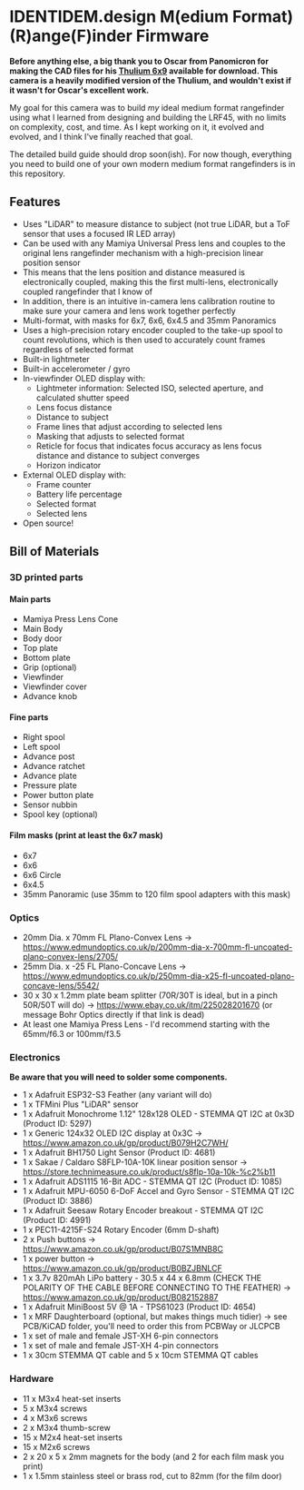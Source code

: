 # IDENTIDEM.design M(edium Format) (R)ange(F)inder Firmware

**Before anything else, a big thank you to Oscar from Panomicron for making the CAD files for his [Thulium 6x9](https://www.panomicron.com/thulium) available for download. This camera is a heavily modified version of the Thulium, and wouldn't exist if it wasn't for Oscar's excellent work.**

My goal for this camera was to build _my_ ideal medium format rangefinder using what I learned from designing and building the LRF45, with no limits on complexity, cost, and time. As I kept working on it, it evolved and evolved, and I think I've finally reached that goal.

The detailed build guide should drop soon(ish). For now though, everything you need to build one of your own modern medium format rangefinders is in this repository.

## Features
- Uses "LiDAR" to measure distance to subject (not true LiDAR, but a ToF sensor that uses a focused IR LED array) 
- Can be used with any Mamiya Universal Press lens and couples to the original lens rangefinder mechanism with a high-precision linear position sensor
- This means that the lens position and distance measured is electronically coupled, making this the first multi-lens, electronically coupled rangefinder that I know of
- In addition, there is an intuitive in-camera lens calibration routine to make sure your camera and lens work together perfectly
- Multi-format, with masks for 6x7, 6x6, 6x4.5 and 35mm Panoramics
- Uses a high-precision rotary encoder coupled to the take-up spool to count revolutions, which is then used to accurately count frames regardless of selected format
- Built-in lightmeter
- Built-in accelerometer / gyro
- In-viewfinder OLED display with:
  - Lightmeter information: Selected ISO, selected aperture, and calculated shutter speed
  - Lens focus distance
  - Distance to subject
  - Frame lines that adjust according to selected lens
  - Masking that adjusts to selected format
  - Reticle for focus that indicates focus accuracy as lens focus distance and distance to subject converges
  - Horizon indicator
- External OLED display with:
  - Frame counter
  - Battery life percentage
  - Selected format
  - Selected lens
- Open source! 


## Bill of Materials
### 3D printed parts
#### Main parts
- Mamiya Press Lens Cone
- Main Body
- Body door
- Top plate
- Bottom plate
- Grip (optional)
- Viewfinder
- Viewfinder cover
- Advance knob

#### Fine parts
- Right spool
- Left spool
- Advance post
- Advance ratchet
- Advance plate
- Pressure plate
- Power button plate
- Sensor nubbin
- Spool key (optional)

#### Film masks (print at least the 6x7 mask)
- 6x7
- 6x6
- 6x6 Circle
- 6x4.5
- 35mm Panoramic (use 35mm to 120 film spool adapters with this mask)

### Optics
- 20mm Dia. x 70mm FL Plano-Convex Lens -> https://www.edmundoptics.co.uk/p/200mm-dia-x-700mm-fl-uncoated-plano-convex-lens/2705/
- 25mm Dia. x -25 FL Plano-Concave Lens -> https://www.edmundoptics.co.uk/p/250mm-dia-x25-fl-uncoated-plano-concave-lens/5542/
- 30 x 30 x 1.2mm plate beam splitter (70R/30T is ideal, but in a pinch 50R/50T will do) -> https://www.ebay.co.uk/itm/225028201670 (or message Bohr Optics directly if that link is dead)
- At least one Mamiya Press Lens - I'd recommend starting with the 65mm/f6.3 or 100mm/f3.5

### Electronics
**Be aware that you will need to solder some components.**

- 1 x Adafruit ESP32-S3 Feather (any variant will do)
- 1 x TFMini Plus "LiDAR" sensor
- 1 x Adafruit Monochrome 1.12" 128x128 OLED - STEMMA QT I2C at 0x3D (Product ID: 5297)
- 1 x Generic 124x32 OLED I2C display at 0x3C -> https://www.amazon.co.uk/gp/product/B079H2C7WH/
- 1 x Adafruit BH1750 Light Sensor (Product ID: 4681)
- 1 x Sakae / Caldaro S8FLP-10A-10K linear position sensor -> https://store.technimeasure.co.uk/product/s8flp-10a-10k-%c2%b11
- 1 x Adafruit ADS1115 16-Bit ADC - STEMMA QT I2C (Product ID: 1085)
- 1 x Adafruit MPU-6050 6-DoF Accel and Gyro Sensor - STEMMA QT I2C (Product ID: 3886)
- 1 x Adafruit Seesaw Rotary Encoder breakout - STEMMA QT I2C  (Product ID: 4991)
- 1 x PEC11-4215F-S24 Rotary Encoder (6mm D-shaft)
- 2 x Push buttons -> https://www.amazon.co.uk/gp/product/B07S1MNB8C
- 1 x power button -> https://www.amazon.co.uk/gp/product/B0BZJBNLCF
- 1 x 3.7v 820mAh LiPo battery - 30.5 x 44 x 6.8mm (CHECK THE POLARITY OF THE CABLE BEFORE CONNECTING TO THE FEATHER) -> https://www.amazon.co.uk/gp/product/B082152887
- 1 x Adafruit MiniBoost 5V @ 1A - TPS61023 (Product ID: 4654)
- 1 x MRF Daughterboard (optional, but makes things much tidier) -> see PCB/KiCAD folder, you'll need to order this from PCBWay or JLCPCB
- 1 x set of male and female JST-XH 6-pin connectors
- 1 x set of male and female JST-XH 4-pin connectors
- 1 x 30cm STEMMA QT cable and 5 x 10cm STEMMA QT cables

### Hardware
- 11 x M3x4 heat-set inserts
- 5 x M3x4 screws
- 4 x M3x6 screws
- 2 x M3x4 thumb-screw
- 15 x M2x4 heat-set inserts
- 15 x M2x6 screws
- 2 x 20 x 5 x 2mm magnets for the body (and 2 for each film mask you print)
- 1 x 1.5mm stainless steel or brass rod, cut to 82mm (for the film door)